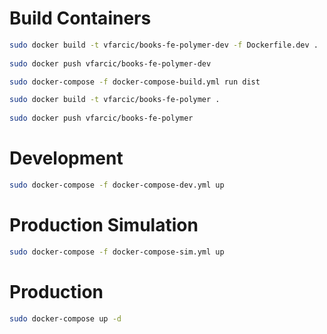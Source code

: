 Build Containers
================

```bash
sudo docker build -t vfarcic/books-fe-polymer-dev -f Dockerfile.dev .
    
sudo docker push vfarcic/books-fe-polymer-dev

sudo docker-compose -f docker-compose-build.yml run dist

sudo docker build -t vfarcic/books-fe-polymer .
    
sudo docker push vfarcic/books-fe-polymer
```

Development
===========

```bash
sudo docker-compose -f docker-compose-dev.yml up
```

Production Simulation
=====================

```bash
sudo docker-compose -f docker-compose-sim.yml up
```

Production
==========

```bash
sudo docker-compose up -d
```
